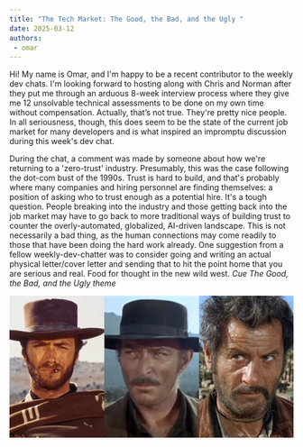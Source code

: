 ```yaml
---
title: "The Tech Market: The Good, the Bad, and the Ugly "
date: 2025-03-12
authors:
 - omar
---
```


Hi! My name is Omar, and I'm happy to be a recent contributor to the weekly dev chats. I'm looking forward to hosting along with Chris and Norman after they put me through an arduous 8-week interview process where they give me 12 unsolvable technical assessments to be done on my own time without compensation. Actually, that’s not true. They're pretty nice people. In all seriousness, though, this does seem to be the state of the current job market for many developers and is what inspired an impromptu discussion during this week's dev chat.

During the chat, a comment was made by someone about how we're returning to a 'zero-trust' industry. Presumably, this was the case following the dot-com bust of the 1990s. Trust is hard to build, and that's probably where many companies and hiring personnel are finding themselves: a position of asking who to trust enough as a potential hire. It's a tough question. People breaking into the industry and those getting back into the job market may have to go back to more traditional ways of building trust to counter the overly-automated, globalized, AI-driven landscape. This is not necessarily a bad thing, as the human connections may come readily to those that have been doing the hard work already. One suggestion from a fellow weekly-dev-chatter was to consider going and writing an actual physical letter/cover letter and sending that to hit the point home that you are serious and real. Food for thought in the new wild west. *Cue The Good, the Bad, and the Ugly theme* 

![alt text](The-Good-the-Bad-and-the-Ugly.png)